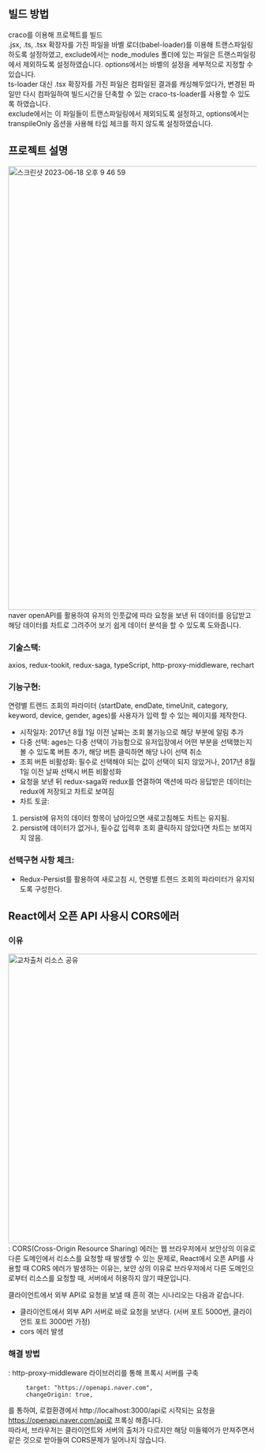 ## 빌드 방법

craco를 이용해 프로젝트를 빌드 </br>
.jsx, .ts, .tsx 확장자를 가진 파일을 바벨 로더(babel-loader)를 이용해 트랜스파일링하도록 설정하였고, exclude에서는 node_modules 폴더에 있는 파일은 트랜스파일링에서 제외하도록 설정하였습니다. options에서는 바벨의 설정을 세부적으로 지정할 수 있습니다.</br>
ts-loader 대신 .tsx 확장자를 가진 파일은 컴파일된 결과를 캐싱해두었다가, 변경된 파일만 다시 컴파일하여 빌드시간을 단축할 수 있는 craco-ts-loader를 사용할 수 있도록 하였습니다.
</br>exclude에서는 이 파일들이 트랜스파일링에서 제외되도록 설정하고, options에서는 transpileOnly 옵션을 사용해 타입 체크를 하지 않도록 설정하였습니다. </br>

## 프로젝트 설명 </br>

<img width="900" alt="스크린샷 2023-06-18 오후 9 46 59" src="https://velog.velcdn.com/images/savazy_gg/post/50818c21-f1a5-41db-bfbe-8fd825e54cea/image.png">
naver openAPI를 활용하여 유저의 인풋값에 따라 요청을 보낸 뒤 데이터를 응답받고 해당 데이터를 차트로 그려주어 보기 쉽게 데이터 분석을 할 수 있도록 도와줍니다.

### 기술스택:

axios, redux-tookit, redux-saga, typeScript, http-proxy-middleware, rechart</br>

### 기능구현:

연령별 트렌드 조회의 파라미터 (startDate, endDate, timeUnit, category, keyword, device, gender, ages)를 사용자가 입력 할 수 있는 페이지를 제작한다.

- 시작일자: 2017년 8월 1일 이전 날짜는 조회 불가능으로 해당 부분에 알림 추가
- 다중 선택: ages는 다중 선택이 가능함으로 유저입장에서 어떤 부분을 선택했는지 볼 수 있도록 버튼 추가, 해당 버튼 클릭하면 해당 나이 선택 취소
- 조회 버튼 비활성화: 필수로 선택해야 되는 값이 선택이 되지 않았거나, 2017년 8월 1일 이전 날짜 선택시 버튼 비활성화
- 요청을 보낸 뒤 redux-saga와 redux를 연결하여 액션에 따라 응답받은 데이터는 redux에 저장되고 차트로 보여짐
- 차트 토글:

1.  persist에 유저의 데이터 항목이 남아있으면 새로고침해도 차트는 유지됨.
2.  persist에 데이터가 없거나, 필수값 입력후 조회 클릭하지 않았다면 차트는 보여지지 않음.


### 선택구현 사항 체크:

- Redux-Persist를 활용하여 새로고침 시, 연령별 트렌드 조회의 파라미터가 유지되도록 구성한다.

## React에서 오픈 API 사용시 CORS에러

### 이유</br>

<img width="587" alt="교차출처 리소스 공유" src="https://manbalboy.github.io/assets/img/post/it/2021/05/03.PNG">
: CORS(Cross-Origin Resource Sharing) 에러는 웹 브라우저에서 보안상의 이유로 다른 도메인에서 리소스를 요청할 때 발생할 수 있는 문제로, React에서 오픈 API를 사용할 때 CORS 에러가 발생하는 이유는, 보안 상의 이유로 브라우저에서 다른 도메인으로부터 리소스를 요청할 때, 서버에서 허용하지 않기 때문입니다.

클라이언트에서 외부 API로 요청을 보낼 때 흔히 겪는 시나리오는 다음과 같습니다.

- 클라이언트에서 외부 API 서버로 바로 요청을 보낸다. (서버 포트 5000번, 클라이언트 포트 3000번 가정)
- cors 에러 발생

### 해결 방법</br>

: http-proxy-middleware 라이브러리를 통해 프록시 서버를 구축

```createProxyMiddleware("/api",
     target: "https://openapi.naver.com",
     changeOrigin: true,
```

를 통하여, 로컬환경에서 http://localhost:3000/api로 시작되는 요청을 https://openapi.naver.com/api로 프록싱 해줍니다.</br>
따라서, 브라우저는 클라이언트와 서버의 출처가 다르지만 해당 미들웨어가 만져주면서 같은 것으로 받아들여 CORS문제가 일어나지 않습니다.
